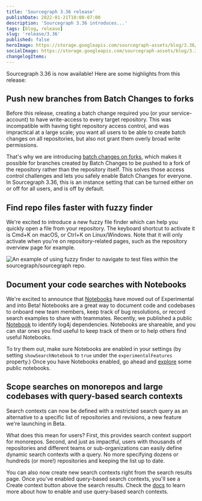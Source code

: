 ```yaml
---
title: 'Sourcegraph 3.36 release'
publishDate: 2022-01-21T10:00-07:00
description: 'Sourcegraph 3.36 introduces...'
tags: [blog, release]
slug: 'release/3.36'
published: false
heroImage: https://storage.googleapis.com/sourcegraph-assets/blog/3.36/sourcegraph-3-36-release.png
socialImage: https://storage.googleapis.com/sourcegraph-assets/blog/3.36/sourcegraph-3-36-release.png
changelogItems:
---
```


Sourcegraph 3.36 is now available! Here are some highlights from this release:

## Push new branches from Batch Changes to forks

Before this release, creating a batch change required you (or your service-account) to have write-access to every target repository. This was incompatible with having tight repository access control, and was impractical at a large scale; you want all users to be able to create batch changes on all repositories, but also not grant them overly broad write permissions.

That's why we are introducing [batch changes on forks](https://docs.sourcegraph.com/admin/config/batch_changes), which makes it possible for branches created by Batch Changes to be pushed to a fork of the repository rather than the repository itself. This solves those access control challenges and lets you safely enable Batch Changes for everyone. In Sourcegraph 3.36, this is an instance setting that can be turned either on or off for all users, and is off by default.

## Find repo files faster with fuzzy finder

We're excited to introduce a new fuzzy file finder which can help you quickly open a file from your repository. The keyboard shortcut to activate it is Cmd+K on macOS, or Ctrl+K on Linux/Windows. Note that it will only activate when you're on repository-related pages, such as the repository overview page for example.

<img class="blog-image" title="Fuzzy finder" alt="An example of using fuzzy finder to navigate to test files within the sourcegraph/sourcegraph repo." src="https://storage.googleapis.com/sourcegraph-assets/blog/3.36/fuzzyfinder.gif">

## Document your code searches with Notebooks

We're excited to announce that [Notebooks](https://sourcegraph.com/notebooks) have moved out of Experimental and into Beta! Notebooks are a great way to document code and codebases to onboard new team members, keep track of bug resolutions, or record search examples to share with teammates. Recently, we published a public [Notebook](https://sourcegraph.com/notebooks/Tm90ZWJvb2s6MQ==) to identify log4j dependencies. Notebooks are shareable, and you can star ones you find useful to keep track of them or to help others find useful Notebooks.

To try them out, make sure Notebooks are enabled in your settings (by setting `showSearchNotebook` to `true` under the `experimentalFeatures` property.) Once you have Notebooks enabled, go ahead and [explore](https://sourcegraph.com/notebooks?tab=explore) some public notebooks.

## Scope searches on monorepos and large codebases with query-based search contexts

Search contexts can now be defined with a restricted search query as an alternative to a specific list of repositories and revisions, a new feature we're launching in Beta.

What does this mean for users? First, this provides search context support for monorepos. Second, and just as impactful, users with thousands of repositories and different teams or sub-organizations can easily define dynamic search contexts with a query. No more specifying dozens or hundreds (or more!) repositories and keeping the list up to date.

You can also now create new search contexts right from the search results page. Once you've enabled query-based search contexts, you'll see a Create context button above the search results. Check the [docs](https://docs.sourcegraph.com/code_search/how-to/search_contexts#beta-query-based-search-contexts) to learn more about how to enable and use query-based search contexts.
